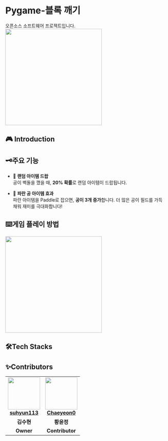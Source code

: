 # Pygame-블록 깨기
오픈소스 소프트웨어 프로젝트입니다. <br>
<img src="https://github.com/user-attachments/assets/bf5dc09c-20a5-432e-8922-f3b2a927de2e" width=300>

## 🎮 Introduction

## 🗝️주요 기능
- 🎵 **랜덤 아이템 드랍**  
  공이 벽돌을 깼을 때, **20% 확률**로 랜덤 아이템이 드랍됩니다.

- 🔵 **파란 공 아이템 효과**  
  파란 아이템을 Paddle로 잡으면, **공이 3개 증가**합니다. 더 많은 공이 필드를 가득 채워 재미를 극대화합니다!

  

## ⌨️게임 플레이 방법
<img src="github.com/user-attachments/assets/2310d001-0a66-4711-9497-ec2f7b865e8a" width=300>

## 🛠️Tech Stacks

## ✨Contributors
<table>
  <tr>
    <td align="center">
      <a href="https://github.com/suhyun113">
        <img src="https://avatars.githubusercontent.com/suhyun113" height="100" width="100"><br/>
        <strong>suhyun113</strong>
      </a>
    </td>
    <td align="center">
      <a href="https://github.com/Chaeyeon0">
        <img src="https://avatars.githubusercontent.com/yun460" height="100" width="100"><br/>
        <strong>Chaeyeon0</strong>
      </a>
    </td>
  </tr>
  <tr>
    <td align="center"><strong>김수현</strong></td>
    <td align="center"><strong>황윤정</strong></td>
  </tr>
  <tr>
    <td align="center"><strong>Owner</strong></td>
    <td align="center"><strong>Contributor</strong></td>
  </tr>
</table>
